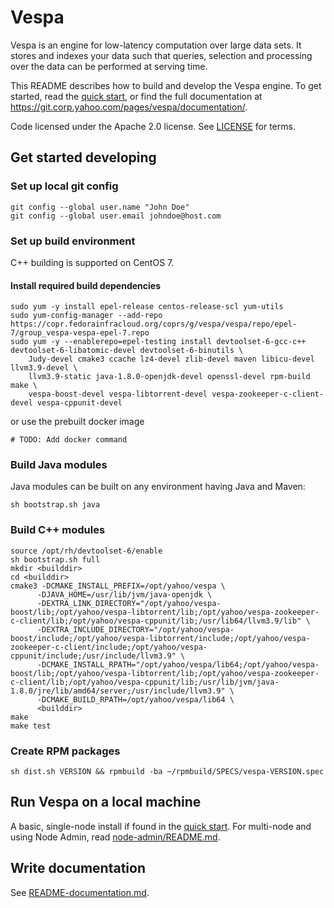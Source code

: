 # Vespa
Vespa is an engine for low-latency computation over large data sets.
It stores and indexes your data such that queries, selection and processing over the
data can be performed at serving time.

This README describes how to build and develop the Vespa engine. To get started, read the
[quick start](https://git.corp.yahoo.com/pages/vespa/documentation/documentation/vespa-quick-start.html), or find the full
documentation at https://git.corp.yahoo.com/pages/vespa/documentation/.

Code licensed under the Apache 2.0 license. See [LICENSE](LICENSE) for terms.

## Get started developing

### Set up local git config
    git config --global user.name "John Doe"
    git config --global user.email johndoe@host.com

### Set up build environment
C++ building is supported on CentOS 7.

#### Install required build dependencies
    sudo yum -y install epel-release centos-release-scl yum-utils
    sudo yum-config-manager --add-repo https://copr.fedorainfracloud.org/coprs/g/vespa/vespa/repo/epel-7/group_vespa-vespa-epel-7.repo
    sudo yum -y --enablerepo=epel-testing install devtoolset-6-gcc-c++ devtoolset-6-libatomic-devel devtoolset-6-binutils \
        Judy-devel cmake3 ccache lz4-devel zlib-devel maven libicu-devel llvm3.9-devel \
        llvm3.9-static java-1.8.0-openjdk-devel openssl-devel rpm-build make \
        vespa-boost-devel vespa-libtorrent-devel vespa-zookeeper-c-client-devel vespa-cppunit-devel
or use the prebuilt docker image

    # TODO: Add docker command

### Build Java modules
Java modules can be built on any environment having Java and Maven:

    sh bootstrap.sh java

### Build C++ modules
    source /opt/rh/devtoolset-6/enable
    sh bootstrap.sh full
    mkdir <builddir>
    cd <builddir>
    cmake3 -DCMAKE_INSTALL_PREFIX=/opt/yahoo/vespa \
          -DJAVA_HOME=/usr/lib/jvm/java-openjdk \
          -DEXTRA_LINK_DIRECTORY="/opt/yahoo/vespa-boost/lib;/opt/yahoo/vespa-libtorrent/lib;/opt/yahoo/vespa-zookeeper-c-client/lib;/opt/yahoo/vespa-cppunit/lib;/usr/lib64/llvm3.9/lib" \
          -DEXTRA_INCLUDE_DIRECTORY="/opt/yahoo/vespa-boost/include;/opt/yahoo/vespa-libtorrent/include;/opt/yahoo/vespa-zookeeper-c-client/include;/opt/yahoo/vespa-cppunit/include;/usr/include/llvm3.9" \
          -DCMAKE_INSTALL_RPATH="/opt/yahoo/vespa/lib64;/opt/yahoo/vespa-boost/lib;/opt/yahoo/vespa-libtorrent/lib;/opt/yahoo/vespa-zookeeper-c-client/lib;/opt/yahoo/vespa-cppunit/lib;/usr/lib/jvm/java-1.8.0/jre/lib/amd64/server;/usr/include/llvm3.9" \
          -DCMAKE_BUILD_RPATH=/opt/yahoo/vespa/lib64 \
          <builddir>
    make
    make test

### Create RPM packages
    sh dist.sh VERSION && rpmbuild -ba ~/rpmbuild/SPECS/vespa-VERSION.spec


## Run Vespa on a local machine
A basic, single-node install if found in the 
[quick start](https://git.corp.yahoo.com/pages/vespa/documentation/documentation/vespa-quick-start.html).
For multi-node and using Node Admin, read [node-admin/README.md](node-admin/README.md).

## Write documentation
See [README-documentation.md](README-documentation.md).
